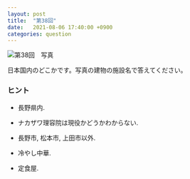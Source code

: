 ```yaml
---
layout: post
title:  "第38回"
date:   2021-08-06 17:40:00 +0900
categories: question
---
```



![第38回　写真](/kokodoko/images/q38.jpg "ナカザワ理容院")

日本国内のどこかです。写真の建物の施設名で答えてください。

### ヒント
  
* 長野県内.
  
* ナカザワ理容院は現役かどうかわからない.
  
* 長野市, 松本市, 上田市以外.
  
* 冷やし中華.
  
* 定食屋.